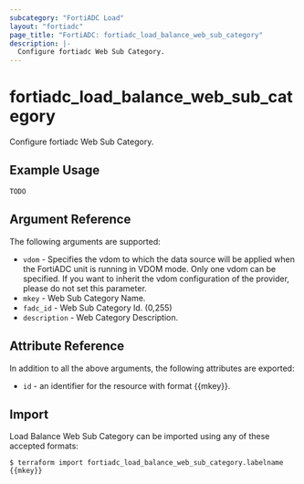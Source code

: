 ```yaml
---
subcategory: "FortiADC Load"
layout: "fortiadc"
page_title: "FortiADC: fortiadc_load_balance_web_sub_category"
description: |-
  Configure fortiadc Web Sub Category.
---
```


# fortiadc_load_balance_web_sub_category
Configure fortiadc Web Sub Category.

## Example Usage
```hcl
TODO
```

## Argument Reference

The following arguments are supported:

* `vdom` - Specifies the vdom to which the data source will be applied when the FortiADC unit is running in VDOM mode. Only one vdom can be specified. If you want to inherit the vdom configuration of the provider, please do not set this parameter.
* `mkey` - Web Sub Category Name.
* `fadc_id` - Web Sub Category Id. (0,255)
* `description` - Web Category Description. 

## Attribute Reference

In addition to all the above arguments, the following attributes are exported:
* `id` - an identifier for the resource with format {{mkey}}.

## Import
 Load Balance Web Sub Category can be imported using any of these accepted formats:
```
$ terraform import fortiadc_load_balance_web_sub_category.labelname {{mkey}}
```
